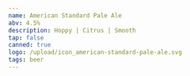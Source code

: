 ```yaml
---
name: American Standard Pale Ale
abv: 4.5%
description: Hoppy | Citrus | Smooth
tap: false
canned: true
logo: /upload/icon_american-standard-pale-ale.svg
tags: beer
---
```

